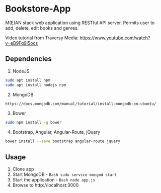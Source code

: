 # Bookstore-App
M(E)AN stack web application using RESTful API server. Permits user to add, delete, edit books and genres.

Video tutorial from Traversy Media: https://www.youtube.com/watch?v=eB9Fq9I5ocs


## Dependencies
1. NodeJS
```Bash
sudo apt install npm	
sudo apt install nodejs npm
```
2. MongoDB
```Bash
https://docs.mongodb.com/manual/tutorial/install-mongodb-on-ubuntu/
```
3. Bower
```Bash
sudo npm install -g bower
```
4. Bootstrap, Angular, Angular-Route, jQuery
```Bash
bower install --save bootstrap angular-route jquery
```

## Usage
1. Clone app 
2. Start MongoDB - ```Bash sudo service mongod start```
3. Start the application - ```Bash node app.js```
4. Browse to http://localhost:3000

